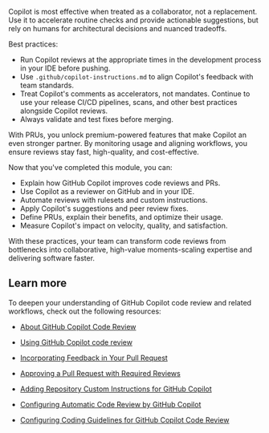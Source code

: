 Copilot is most effective when treated as a collaborator, not a replacement. Use it to accelerate routine checks and provide actionable suggestions, but rely on humans for architectural decisions and nuanced tradeoffs.

Best practices:

- Run Copilot reviews at the appropriate times in the development process in your IDE before pushing.
- Use `.github/copilot-instructions.md` to align Copilot's feedback with team standards.
- Treat Copilot's comments as accelerators, not mandates. Continue to use your release CI/CD pipelines, scans, and other best practices alongside Copilot reviews.
- Always validate and test fixes before merging.

With PRUs, you unlock premium-powered features that make Copilot an even stronger partner. By monitoring usage and aligning workflows, you ensure reviews stay fast, high-quality, and cost-effective.

Now that you've completed this module, you can:

- Explain how GitHub Copilot improves code reviews and PRs.
- Use Copilot as a reviewer on GitHub and in your IDE.
- Automate reviews with rulesets and custom instructions.
- Apply Copilot's suggestions and peer review fixes.
- Define PRUs, explain their benefits, and optimize their usage.
- Measure Copilot's impact on velocity, quality, and satisfaction.

With these practices, your team can transform code reviews from bottlenecks into collaborative, high-value moments-scaling expertise and delivering software faster.


## Learn more

To deepen your understanding of GitHub Copilot code review and related workflows, check out the following resources:

- [About GitHub Copilot Code Review](https://docs.github.com/copilot/concepts/agents/code-review)

- [Using GitHub Copilot code review](https://docs.github.com/en/copilot/how-tos/use-copilot-agents/request-a-code-review/use-code-review)

- [Incorporating Feedback in Your Pull Request](https://docs.github.com/en/pull-requests/collaborating-with-pull-requests/reviewing-changes-in-pull-requests/incorporating-feedback-in-your-pull-request)

- [Approving a Pull Request with Required Reviews](https://docs.github.com/en/pull-requests/collaborating-with-pull-requests/reviewing-changes-in-pull-requests/approving-a-pull-request-with-required-reviews)

- [Adding Repository Custom Instructions for GitHub Copilot](https://docs.github.com/copilot/how-tos/configure-custom-instructions/add-repository-instructions)

- [Configuring Automatic Code Review by GitHub Copilot](https://docs.github.com/copilot/how-tos/use-copilot-agents/request-a-code-review/configure-automatic-review)

- [Configuring Coding Guidelines for GitHub Copilot Code Review](https://docs.github.com/copilot/how-tos/configure-custom-instructions/add-repository-instructions)
